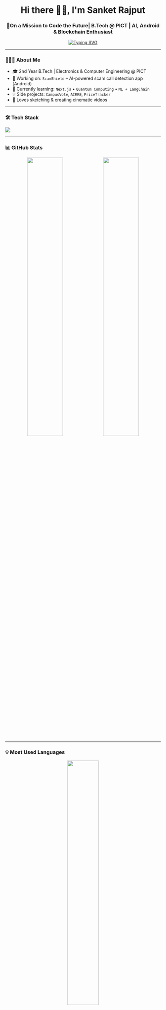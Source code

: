 <h1 align="center">Hi there 👋🏼, I'm Sanket Rajput</h1>
<h3 align="center">🚀On a Mission to Code the Future| B.Tech @ PICT | AI, Android & Blockchain Enthusiast</h3>

<p align="center">
  <a href="https://github.com/sanket-rajput">
    <img src="https://readme-typing-svg.demolab.com?font=Fira+Code&size=22&pause=1000&color=F75C7E&center=true&vCenter=true&width=435&lines=AI+Builder+%F0%9F%96%A5;Hackathon+Addict+%F0%9F%A7%91%E2%80%8D%F0%9F%92%BB;Blockchain+Dev+%F0%9F%92%B8;React+%2B+Next.js+Lover+%F0%9F%91%BB;3rd+Year+PICTian+%F0%9F%91%A9%E2%80%8D%F0%9F%8E%93" alt="Typing SVG" />
  </a>
</p>

---

### 👨🏽‍💻 About Me

- 🎓 2nd Year B.Tech | Electronics & Computer Engineering @ PICT
- 🔭 Working on: `ScamShield` – AI-powered scam call detection app (Android)
- 🌱 Currently learning: `Next.js` • `Quantum Computing` • `ML + LangChain`
- 💡 Side projects: `CampusVote`, `AIRRE`, `PriceTracker`
- 🎨 Loves sketching & creating cinematic videos

---

### 🛠️ Tech Stack

<p align="left">
  <img src="https://skillicons.dev/icons?i=react,nextjs,tailwind,js,ts,nodejs,java,kotlin,androidstudio,mongodb,firebase,py,figma,git,github" />
</p>

---

### 📊 GitHub Stats

<p align="center">
  <img src="https://github-readme-stats.vercel.app/api?username=sanket-rajput&show_icons=true&theme=tokyonight&hide=issues&count_private=true" width="48%"/>
  <img src="https://github-readme-streak-stats.herokuapp.com?user=sanket-rajput&theme=tokyonight" width="48%"/>
</p>

---

### 💡 Most Used Languages

<p align="center">
  <img src="https://github-readme-stats.vercel.app/api/top-langs/?username=sanket-rajput&layout=compact&theme=tokyonight&hide=html,css" width="45%"/>
</p>

---

### 🏆 GitHub Trophies

<p align="center">
  <img src="https://github-profile-trophy.vercel.app/?username=sanket-rajput&theme=tokyonight&row=1&column=7" />
</p>

---

### 📫 Connect with Me

<p align="left">
  <a href="https://www.linkedin.com/in/sanket-rajput-1b522b240/" target="_blank">
    <img src="https://img.shields.io/badge/LinkedIn-blue?logo=linkedin&style=for-the-badge" />
  </a>
  <a href="https://github.com/sanket-rajput" target="_blank">
    <img src="https://img.shields.io/badge/GitHub-000?logo=github&style=for-the-badge" />
  </a>
  <a href="https://www.instagram.com/_._sanket.__/" target="_blank">
    <img src="https://img.shields.io/badge/Instagram-E4405F?logo=instagram&style=for-the-badge" />
  </a>
</p>

---

### 📽️ Featured Projects

- 📦 **PriceTracker** – Compare & find genuine product prices across platforms
- 🔐 **CampusVote** – Blockchain-based voting system for campus elections
- 🧠 **ScamShield** – Real-time scam call detection with on-device AI
- 🚨 **AIRRE** – AI-based real-time emergency reporting web app


---

### 🧠 Fun Fact
> I debug in dark mode because the bugs are scared of the dark 🐞🌑

---

### ✨ Support My Projects

Give a ⭐️ to help more devs discover my work — it keeps me building 🙌

---

